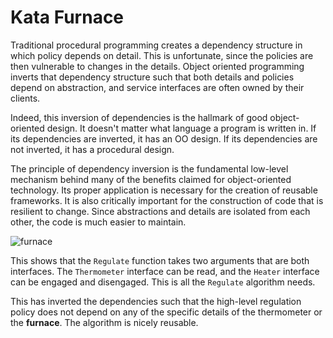# Kata Furnace
Traditional procedural programming creates a dependency structure in which policy depends on detail. This is unfortunate, since the 
policies are then vulnerable to changes in the details. Object oriented programming inverts that dependency structure such that both 
details and policies depend on abstraction, and service interfaces are often owned by their clients.

Indeed, this inversion of dependencies is the hallmark of good object-oriented design. It doesn't matter what language a program is 
written in. If its dependencies are inverted, it has an OO design. If its dependencies are not inverted, it has a procedural design.

The principle of dependency inversion is the fundamental low-level mechanism behind many of the benefits claimed for object-oriented 
technology. Its proper application is necessary for the creation of reusable frameworks. It is also critically important for the 
construction of code that is resilient to change. Since abstractions and details are isolated from each other, the code is much easier 
to maintain.

![furnace](https://flylib.com/books/4/444/1/html/2/images/11_5.jpg "Furnace")

This shows that the `Regulate` function takes two arguments that are both interfaces. The `Thermometer` interface can be read, and the 
`Heater` interface can be engaged and disengaged. This is all the `Regulate` algorithm needs.

This has inverted the dependencies such that the high-level regulation policy does not depend on any of the specific details of the 
thermometer or the **furnace**. The algorithm is nicely reusable.
